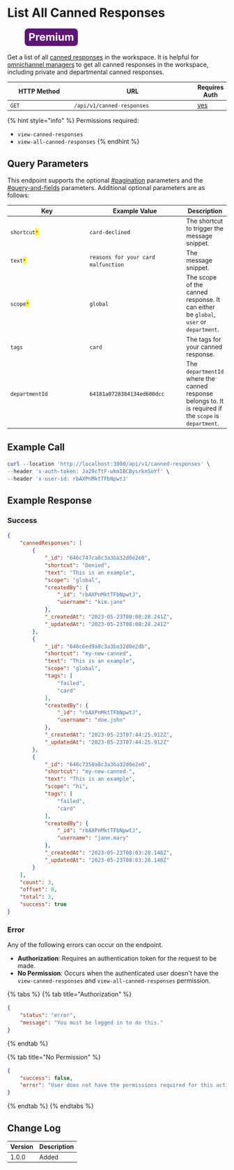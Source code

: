 # List All Canned Responses

<figure><img src="../../../../../../.gitbook/assets/Premium.svg" alt=""><figcaption></figcaption></figure>

Get a list of all [canned responses](https://docs.rocket.chat/use-rocket.chat/omnichannel/canned-responses) in the workspace. It is helpful for [omnichannel managers](https://docs.rocket.chat/use-rocket.chat/omnichannel/managers) to get all canned responses in the workspace, including private and departmental canned responses.&#x20;

<table><thead><tr><th width="163">HTTP Method</th><th width="332">URL</th><th>Requires Auth</th></tr></thead><tbody><tr><td><code>GET</code></td><td><code>/api/v1/canned-responses</code></td><td><a href="../../authentication-endpoints/">yes</a></td></tr></tbody></table>

{% hint style="info" %}
Permissions required:

* `view-canned-responses`
* `view-all-canned-responses`
{% endhint %}

## Query Parameters

This endpoint supports the optional [#pagination](../../../#pagination "mention") parameters and the [#query-and-fields](../../../#query-and-fields "mention") parameters. Additional optional parameters are as follows:

<table><thead><tr><th width="175">Key</th><th width="211">Example Value</th><th>Description</th></tr></thead><tbody><tr><td><code>shortcut</code><mark style="color:red;"><code>*</code></mark></td><td><code>card-declined</code></td><td>The shortcut to trigger the message snippet.</td></tr><tr><td><code>text</code><mark style="color:red;"><code>*</code></mark></td><td><code>reasons for your card malfunction</code></td><td>The message snippet.</td></tr><tr><td><code>scope</code><mark style="color:red;"><code>*</code></mark></td><td><code>global</code></td><td>The scope of the canned response. It can either be <code>global</code>, <code>user</code> or <code>department</code>.</td></tr><tr><td><code>tags</code></td><td><code>card</code></td><td>The tags for your canned response.</td></tr><tr><td><code>departmentId</code></td><td><code>64181a0728384134ed600dcc</code></td><td>The <code>departmentId</code> where the canned response belongs to. It is required if the <code>scope</code> is <code>department</code>.</td></tr></tbody></table>

## Example Call

```powershell
curl --location 'http://localhost:3000/api/v1/canned-responses' \
--header 'x-auth-token: Ja29cTtF-wkmIBCBysrknSoYf' \
--header 'x-user-id: rbAXPnMktTFbNpwtJ'
```

## Example Response

### Success

```json
{
    "cannedResponses": [
        {
            "_id": "646c747ca8c3a3ba32d0e2e8",
            "shortcut": "Denied",
            "text": "This is an example",
            "scope": "global",
            "createdBy": {
                "_id": "rbAXPnMktTFbNpwtJ",
                "username": "kim.jane"
            },
            "_createdAt": "2023-05-23T08:08:28.241Z",
            "_updatedAt": "2023-05-23T08:08:28.241Z"
        },
        {
            "_id": "646c6ed9a8c3a3ba32d0e2db",
            "shortcut": "my-new-canned",
            "text": "This is an example",
            "scope": "global",
            "tags": [
                "failed",
                "card"
            ],
            "createdBy": {
                "_id": "rbAXPnMktTFbNpwtJ",
                "username": "doe.john"
            },
            "_createdAt": "2023-05-23T07:44:25.912Z",
            "_updatedAt": "2023-05-23T07:44:25.912Z"
        },
        {
            "_id": "646c7350a8c3a3ba32d0e2e0",
            "shortcut": "my-new-canned-",
            "text": "This is an example",
            "scope": "hi",
            "tags": [
                "failed",
                "card"
            ],
            "createdBy": {
                "_id": "rbAXPnMktTFbNpwtJ",
                "username": "jane.mary"
            },
            "_createdAt": "2023-05-23T08:03:28.148Z",
            "_updatedAt": "2023-05-23T08:03:28.148Z"
        }
    ],
    "count": 3,
    "offset": 0,
    "total": 3,
    "success": true
}
```

### Error

Any of the following errors can occur on the endpoint.

* **Authorization**: Requires an authentication token for the request to be made.
* **No Permission**: Occurs when the authenticated user doesn't have the  `view-canned-responses` and `view-all-canned-responses` permission.

{% tabs %}
{% tab title="Authorization" %}
```json
{
    "status": "error",
    "message": "You must be logged in to do this."
}
```
{% endtab %}

{% tab title="No Permission" %}
```json
{
    "success": false,
    "error": "User does not have the permissions required for this action [error-unauthorized]"
}
```
{% endtab %}
{% endtabs %}

## Change Log

| Version | Description |
| ------- | ----------- |
| 1.0.0   | Added       |
